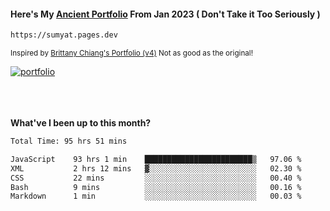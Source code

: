 #### Here's My [Ancient Portfolio](https://sumyat.pages.dev) From Jan 2023 ( Don't Take it Too Seriously ) 
````bash
https://sumyat.pages.dev 
````

<sub>Inspired by [Brittany Chiang's Portfolio (v4)](https://v4.brittanychiang.com/) Not as good as the original!</sub>


<a href='https://sumyat.pages.dev/'>
    <img src='https://github.com/sumyat-aung/sumyat-aung/assets/108873224/c9b4f2be-c585-4dd3-84e1-692c3854a6d8' alt='portfolio' align='center' />
</a>


<br />
<br />


<br />
<br />

**What've I been up to this month?**

<!--START_SECTION:waka-->

```txt
Total Time: 95 hrs 51 mins

JavaScript    93 hrs 1 min    ████████████████████████▒   97.06 %
XML           2 hrs 12 mins   ▓░░░░░░░░░░░░░░░░░░░░░░░░   02.30 %
CSS           22 mins         ░░░░░░░░░░░░░░░░░░░░░░░░░   00.40 %
Bash          9 mins          ░░░░░░░░░░░░░░░░░░░░░░░░░   00.16 %
Markdown      1 min           ░░░░░░░░░░░░░░░░░░░░░░░░░   00.03 %
```

<!--END_SECTION:waka-->




